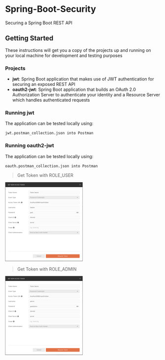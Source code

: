 # Spring-Boot-Security

Securing a Spring Boot REST API

## Getting Started

These instructions will get you a copy of the projects up and running on your local machine for development and testing purposes

### Projects

- **jwt**: Spring Boot application that makes use of JWT authentication for securing an exposed REST API
- **oauth2-jwt**: Spring Boot application that builds an OAuth 2.0 Authorization Server to authenticate your identity and a Resource Server which handles authenticated requests

### Running jwt

The application can be tested locally using:

```
jwt.postman_collection.json into Postman
```

### Running oauth2-jwt

The application can be tested locally using:

```
oauth.postman_collection.json into Postman
```

> Get Token with ROLE_USER
<img src="https://github.com/rbailen/Spring-Boot-Security/raw/master/user.png" width="50%" height="50%">

> Get Token with ROLE_ADMIN
<img src="https://github.com/rbailen/Spring-Boot-Security/raw/master/admin.png" width="50%" height="50%">